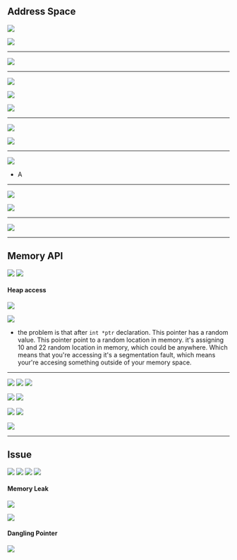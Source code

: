 ## Address Space

![](img/2020-07-26-20-53-58.png)

![](img/2020-07-26-20-54-17.png)

---

![](img/2020-07-26-20-58-39.png)

---
![](img/2020-07-26-20-59-58.png)

![](img/2020-07-26-21-00-36.png)

![](img/2020-07-26-21-02-53.png)

---

![](img/2020-07-26-21-03-28.png)

![](img/2020-07-26-21-03-42.png)

---

![](img/2020-07-26-21-06-54.png)
- A

---

![](img/2020-07-26-21-09-57.png)

![](img/2020-07-26-21-17-44.png)

---

![](img/2020-07-26-21-18-26.png)

---


## Memory API

![](img/2020-07-26-21-38-17.png)
![](img/2020-07-26-21-38-28.png)


#### Heap access

![](img/2020-07-26-21-39-31.png)

![](img/2020-07-26-21-40-17.png)

- the problem is that after `int *ptr` declaration. This pointer has a random
  value. This pointer point to a random location in memory.
  it's assigning 10 and 22 random location in memory, which could be
  anywhere. Which means that you're accessing it's a segmentation fault, 
  which means your're accesing something outside of your memory space. 

---

![](img/2020-07-26-21-49-00.png)
![](img/2020-07-26-21-49-27.png)
![](img/2020-07-26-21-52-28.png)

![](img/2020-07-26-21-50-23.png)
![](img/2020-07-26-21-50-35.png)

![](img/2020-07-26-21-50-48.png)
![](img/2020-07-26-21-50-57.png)

![](img/2020-07-26-21-52-53.png)

---

## Issue

![](img/2020-07-26-21-53-41.png)
![](img/2020-07-26-21-54-18.png)
![](img/2020-07-26-21-54-37.png)
![](img/2020-07-26-21-56-27.png)

#### Memory Leak

![](img/2020-07-26-21-56-57.png)

![](img/2020-07-26-21-57-36.png)

#### Dangling Pointer

![](img/2020-07-26-21-58-41.png)













































